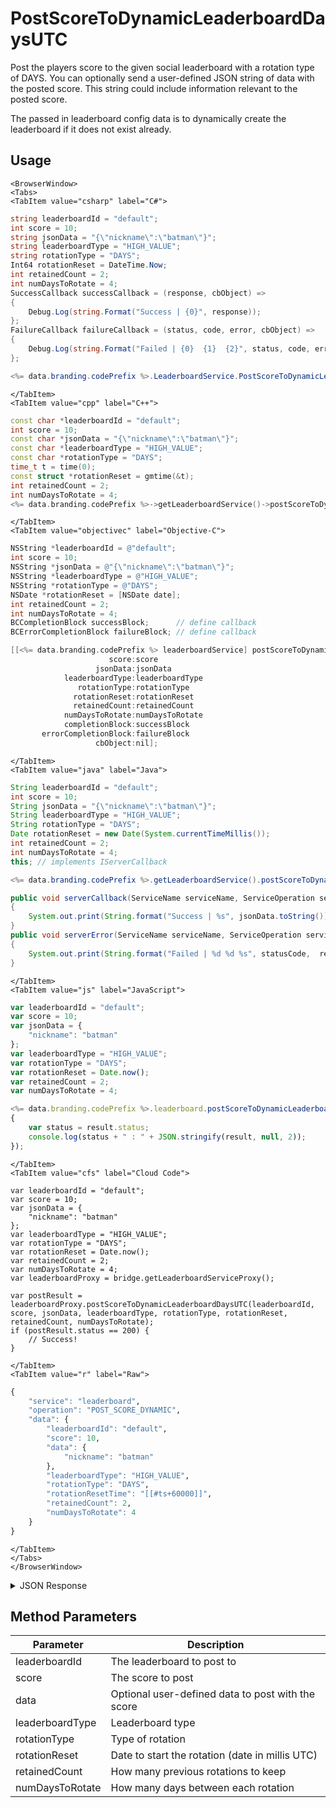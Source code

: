 # PostScoreToDynamicLeaderboardDaysUTC

Post the players score to the given social leaderboard with a rotation type of DAYS. You can optionally send a user-defined JSON string of data with the posted score. This string could include information relevant to the posted score.

The passed in leaderboard config data is to dynamically create the leaderboard if it does not exist already.

<PartialServop service_name="leaderboard" operation_name="POST_SCORE_DYNAMIC" />

## Usage

```mdx-code-block
<BrowserWindow>
<Tabs>
<TabItem value="csharp" label="C#">
```

```csharp
string leaderboardId = "default";
int score = 10;
string jsonData = "{\"nickname\":\"batman\"}";
string leaderboardType = "HIGH_VALUE";
string rotationType = "DAYS";
Int64 rotationReset = DateTime.Now;
int retainedCount = 2;
int numDaysToRotate = 4;
SuccessCallback successCallback = (response, cbObject) =>
{
    Debug.Log(string.Format("Success | {0}", response));
};
FailureCallback failureCallback = (status, code, error, cbObject) =>
{
    Debug.Log(string.Format("Failed | {0}  {1}  {2}", status, code, error));
};

<%= data.branding.codePrefix %>.LeaderboardService.PostScoreToDynamicLeaderboardDaysUTC(leaderboardId, score, jsonData, leaderboardType, rotationType, rotationReset, retainedCount, numDaysToRotate, successCallback, failureCallback);
```

```mdx-code-block
</TabItem>
<TabItem value="cpp" label="C++">
```

```cpp
const char *leaderboardId = "default";
int score = 10;
const char *jsonData = "{\"nickname\":\"batman\"}";
const char *leaderboardType = "HIGH_VALUE";
const char *rotationType = "DAYS";
time_t t = time(0);
const struct *rotationReset = gmtime(&t);
int retainedCount = 2;
int numDaysToRotate = 4;
<%= data.branding.codePrefix %>->getLeaderboardService()->postScoreToDynamicLeaderboardDaysUTC(leaderboardId, score, jsonData, leaderboardType, rotationType, rotationReset, retainedCount, numDaysToRotate, this);
```

```mdx-code-block
</TabItem>
<TabItem value="objectivec" label="Objective-C">
```

```objectivec
NSString *leaderboardId = @"default";
int score = 10;
NSString *jsonData = @"{\"nickname\":\"batman\"}";
NSString *leaderboardType = @"HIGH_VALUE";
NSString *rotationType = @"DAYS";
NSDate *rotationReset = [NSDate date];
int retainedCount = 2;
int numDaysToRotate = 4;
BCCompletionBlock successBlock;      // define callback
BCErrorCompletionBlock failureBlock; // define callback

[[<%= data.branding.codePrefix %> leaderboardService] postScoreToDynamicLeaderboardDaysUTC:leaderboardId
                      score:score
                   jsonData:jsonData
            leaderboardType:leaderboardType
               rotationType:rotationType
              rotationReset:rotationReset
              retainedCount:retainedCount
            numDaysToRotate:numDaysToRotate
            completionBlock:successBlock
       errorCompletionBlock:failureBlock
                   cbObject:nil];
```

```mdx-code-block
</TabItem>
<TabItem value="java" label="Java">
```

```java
String leaderboardId = "default";
int score = 10;
String jsonData = "{\"nickname\":\"batman\"}";
String leaderboardType = "HIGH_VALUE";
String rotationType = "DAYS";
Date rotationReset = new Date(System.currentTimeMillis());
int retainedCount = 2;
int numDaysToRotate = 4;
this; // implements IServerCallback

<%= data.branding.codePrefix %>.getLeaderboardService().postScoreToDynamicLeaderboardDaysUTC(leaderboardId, score, jsonData, leaderboardType, rotationType, rotationReset, retainedCount, numDaysToRotate, this);

public void serverCallback(ServiceName serviceName, ServiceOperation serviceOperation, JSONObject jsonData)
{
    System.out.print(String.format("Success | %s", jsonData.toString()));
}
public void serverError(ServiceName serviceName, ServiceOperation serviceOperation, int statusCode, int reasonCode, String jsonError)
{
    System.out.print(String.format("Failed | %d %d %s", statusCode,  reasonCode, jsonError.toString()));
}
```

```mdx-code-block
</TabItem>
<TabItem value="js" label="JavaScript">
```

```javascript
var leaderboardId = "default";
var score = 10;
var jsonData = {
    "nickname": "batman"
};
var leaderboardType = "HIGH_VALUE";
var rotationType = "DAYS";
var rotationReset = Date.now();
var retainedCount = 2;
var numDaysToRotate = 4;

<%= data.branding.codePrefix %>.leaderboard.postScoreToDynamicLeaderboardDaysUTC(leaderboardId, score, jsonData, leaderboardType, rotationType, rotationReset, retainedCount, numDaysToRotate, result =>
{
	var status = result.status;
	console.log(status + " : " + JSON.stringify(result, null, 2));
});
```

```mdx-code-block
</TabItem>
<TabItem value="cfs" label="Cloud Code">
```

```cfscript
var leaderboardId = "default";
var score = 10;
var jsonData = {
    "nickname": "batman"
};
var leaderboardType = "HIGH_VALUE";
var rotationType = "DAYS";
var rotationReset = Date.now();
var retainedCount = 2;
var numDaysToRotate = 4;
var leaderboardProxy = bridge.getLeaderboardServiceProxy();

var postResult = leaderboardProxy.postScoreToDynamicLeaderboardDaysUTC(leaderboardId, score, jsonData, leaderboardType, rotationType, rotationReset, retainedCount, numDaysToRotate);
if (postResult.status == 200) {
    // Success!
}
```

```mdx-code-block
</TabItem>
<TabItem value="r" label="Raw">
```

```r
{
	"service": "leaderboard",
	"operation": "POST_SCORE_DYNAMIC",
	"data": {
		"leaderboardId": "default",
		"score": 10,
		"data": {
			"nickname": "batman"
		},
		"leaderboardType": "HIGH_VALUE",
		"rotationType": "DAYS",
		"rotationResetTime": "[[#ts+60000]]",
		"retainedCount": 2,
		"numDaysToRotate": 4
	}
}
```

```mdx-code-block
</TabItem>
</Tabs>
</BrowserWindow>
```

<details>
<summary>JSON Response</summary>

```json
{
    "status": 200,
    "data": null
}
```
</details>

## Method Parameters
Parameter | Description
--------- | -----------
leaderboardId | The leaderboard to post to
score | The score to post
data | Optional user-defined data to post with the score
leaderboardType | Leaderboard type
rotationType | Type of rotation
rotationReset | Date to start the rotation (date in millis UTC)
retainedCount | How many previous rotations to keep
numDaysToRotate | How many days between each rotation


